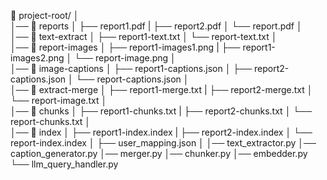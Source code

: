 📂 project-root/
│   
│── 📂 reports
│   ├── report1.pdf 
|   ├── report2.pdf
│   └── report.pdf
│   
│── 📂 text-extract
│   ├── report1-text.txt
│   └── report-text.txt
│   
│── 📂 report-images
│   ├── report1-images1.png 
|   ├── report1-images2.png
│   └── report-image.png
│   
│── 📂 image-captions
│   ├── report1-captions.json
│   ├── report2-captions.json
│   └── report-captions.json
│   
│── 📂 extract-merge
│   ├── report1-merge.txt
|   ├── report2-merge.txt
│   └── report-image.txt
│   
│── 📂 chunks
│   ├── report1-chunks.txt
|   ├── report2-chunks.txt
│   └── report-chunks.txt
│   
│── 📂 index
│   ├── report1-index.index
|   ├── report2-index.index
│   └── report-index.index
│
├── user_mapping.json 
│
│── text_extractor.py
│── caption_generator.py
│── merger.py
│── chunker.py
│── embedder.py
└── llm_query_handler.py    

